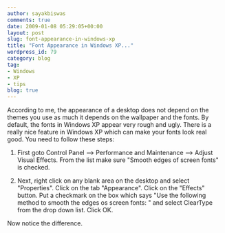 ```yaml
---
author: sayakbiswas
comments: true
date: 2009-01-08 05:29:05+00:00
layout: post
slug: font-appearance-in-windows-xp
title: "Font Appearance in Windows XP..."
wordpress_id: 79
category: blog
tag:
- Windows
- XP
- tips
blog: true
---
```


According to me, the appearance of a desktop does not depend on the themes you use as much it depends on the wallpaper and the fonts. By default, the fonts in Windows XP appear very rough and ugly. There is a really nice feature in Windows XP which can make your fonts look real good. You need to follow these steps:

1. First goto Control Panel --> Performance and Maintenance --> Adjust Visual Effects. From the list make sure "Smooth edges of screen fonts" is checked.

2. Next, right click on any blank area on the desktop and select "Properties". Click on the tab "Appearance". Click on the "Effects" button. Put a checkmark on the box which says "Use the following method to smooth the edges os screen fonts: " and select ClearType from the drop down list. Click OK.

Now notice the difference.
